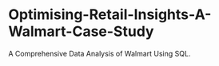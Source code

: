 # Optimising-Retail-Insights-A-Walmart-Case-Study
A Comprehensive Data Analysis of Walmart Using SQL.
